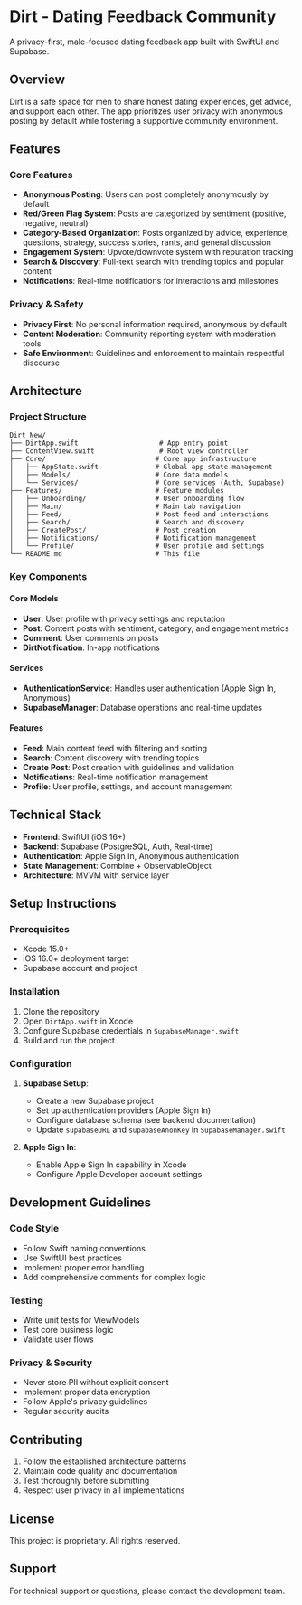 # Dirt - Dating Feedback Community

A privacy-first, male-focused dating feedback app built with SwiftUI and Supabase.

## Overview

Dirt is a safe space for men to share honest dating experiences, get advice, and support each other. The app prioritizes user privacy with anonymous posting by default while fostering a supportive community environment.

## Features

### Core Features
- **Anonymous Posting**: Users can post completely anonymously by default
- **Red/Green Flag System**: Posts are categorized by sentiment (positive, negative, neutral)
- **Category-Based Organization**: Posts organized by advice, experience, questions, strategy, success stories, rants, and general discussion
- **Engagement System**: Upvote/downvote system with reputation tracking
- **Search & Discovery**: Full-text search with trending topics and popular content
- **Notifications**: Real-time notifications for interactions and milestones

### Privacy & Safety
- **Privacy First**: No personal information required, anonymous by default
- **Content Moderation**: Community reporting system with moderation tools
- **Safe Environment**: Guidelines and enforcement to maintain respectful discourse

## Architecture

### Project Structure
```
Dirt New/
├── DirtApp.swift                    # App entry point
├── ContentView.swift                # Root view controller
├── Core/                           # Core app infrastructure
│   ├── AppState.swift              # Global app state management
│   ├── Models/                     # Core data models
│   └── Services/                   # Core services (Auth, Supabase)
├── Features/                       # Feature modules
│   ├── Onboarding/                 # User onboarding flow
│   ├── Main/                       # Main tab navigation
│   ├── Feed/                       # Post feed and interactions
│   ├── Search/                     # Search and discovery
│   ├── CreatePost/                 # Post creation
│   ├── Notifications/              # Notification management
│   └── Profile/                    # User profile and settings
└── README.md                       # This file
```

### Key Components

#### Core Models
- **User**: User profile with privacy settings and reputation
- **Post**: Content posts with sentiment, category, and engagement metrics
- **Comment**: User comments on posts
- **DirtNotification**: In-app notifications

#### Services
- **AuthenticationService**: Handles user authentication (Apple Sign In, Anonymous)
- **SupabaseManager**: Database operations and real-time updates

#### Features
- **Feed**: Main content feed with filtering and sorting
- **Search**: Content discovery with trending topics
- **Create Post**: Post creation with guidelines and validation
- **Notifications**: Real-time notification management
- **Profile**: User profile, settings, and account management

## Technical Stack

- **Frontend**: SwiftUI (iOS 16+)
- **Backend**: Supabase (PostgreSQL, Auth, Real-time)
- **Authentication**: Apple Sign In, Anonymous authentication
- **State Management**: Combine + ObservableObject
- **Architecture**: MVVM with service layer

## Setup Instructions

### Prerequisites
- Xcode 15.0+
- iOS 16.0+ deployment target
- Supabase account and project

### Installation
1. Clone the repository
2. Open `DirtApp.swift` in Xcode
3. Configure Supabase credentials in `SupabaseManager.swift`
4. Build and run the project

### Configuration
1. **Supabase Setup**:
   - Create a new Supabase project
   - Set up authentication providers (Apple Sign In)
   - Configure database schema (see backend documentation)
   - Update `supabaseURL` and `supabaseAnonKey` in `SupabaseManager.swift`

2. **Apple Sign In**:
   - Enable Apple Sign In capability in Xcode
   - Configure Apple Developer account settings

## Development Guidelines

### Code Style
- Follow Swift naming conventions
- Use SwiftUI best practices
- Implement proper error handling
- Add comprehensive comments for complex logic

### Testing
- Write unit tests for ViewModels
- Test core business logic
- Validate user flows

### Privacy & Security
- Never store PII without explicit consent
- Implement proper data encryption
- Follow Apple's privacy guidelines
- Regular security audits

## Contributing

1. Follow the established architecture patterns
2. Maintain code quality and documentation
3. Test thoroughly before submitting
4. Respect user privacy in all implementations

## License

This project is proprietary. All rights reserved.

## Support

For technical support or questions, please contact the development team.